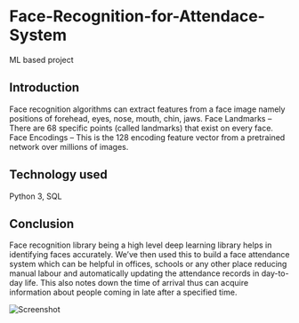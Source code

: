 # Face-Recognition-for-Attendace-System
ML based project

## Introduction
Face recognition algorithms can extract features from a face image namely positions of forehead, eyes, nose, mouth, chin, jaws. 
Face Landmarks – There are 68 specific points (called landmarks) that exist on every face. 
Face Encodings – This is the 128 encoding feature vector from a pretrained network over millions of images. 


## Technology used
Python 3,
SQL

## Conclusion
Face recognition library being a high level deep learning library helps in identifying faces accurately. 
We’ve then used this to build a face attendance system which can be helpful in offices, 
schools or any other place reducing manual labour and automatically updating the attendance records in day-to-day life. 
This also notes down the time of arrival thus can acquire information about 
people coming in late after a specified time.


![Screenshot](project.png)
